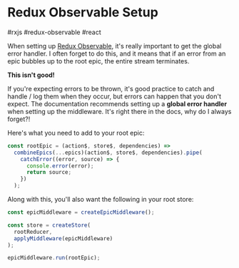 # Redux Observable Setup

#rxjs #redux-observable #react

When setting up [Redux Observable](http://redux-observable.js.org), it's really important to get the global error handler. I often forget to do this, and it means that if an error from an epic bubbles up to the root epic, the entire stream terminates.

**This isn't good!**

If you're expecting errors to be thrown, it's good practice to catch and handle / log them when they occur, but errors can happen that you don't expect. The documentation recommends setting up a **global error handler** when setting up the middleware. It's right there in the docs, why do I always forget?!

Here's what you need to add to your root epic:

```ts
const rootEpic = (action$, store$, dependencies) =>
  combineEpics(...epics)(action$, store$, dependencies).pipe(
    catchError((error, source) => {
      console.error(error);
      return source;
    })
  );
```
  
Along with this, you'll also want the following in your root store:

```ts
const epicMiddleware = createEpicMiddleware();

const store = createStore(
  rootReducer,
  applyMiddleware(epicMiddleware)
);

epicMiddleware.run(rootEpic);
```